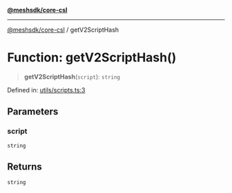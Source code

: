[**@meshsdk/core-csl**](../README.md)

***

[@meshsdk/core-csl](../globals.md) / getV2ScriptHash

# Function: getV2ScriptHash()

> **getV2ScriptHash**(`script`): `string`

Defined in: [utils/scripts.ts:3](https://github.com/MeshJS/mesh/blob/1abde1553cbd7cf2cf4e40197fc0de9e4a7d0f49/packages/mesh-core-csl/src/utils/scripts.ts#L3)

## Parameters

### script

`string`

## Returns

`string`
